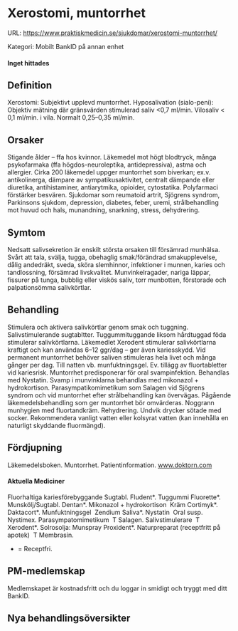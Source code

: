 # Xerostomi, muntorrhet

URL: https://www.praktiskmedicin.se/sjukdomar/xerostomi-muntorrhet/



Kategori: Mobilt BankID på annan enhet

#### Inget hittades

## Definition

Xerostomi: Subjektivt upplevd muntorrhet. Hyposalivation (sialo-peni): Objektiv mätning där gränsvärden stimulerad saliv <0,7 ml/min. Vilosaliv < 0,1 ml/min. i vila. Normalt 0,25–0,35 ml/min.

## Orsaker

Stigande ålder – ffa hos kvinnor. Läkemedel mot högt blodtryck, många psykofarmaka (ffa högdos-neuroleptika, antidepressiva), astma och allergier. Cirka 200 läkemedel uppger muntorrhet som biverkan; ex.v. antikolinerga, dämpare av sympatikusaktivitet, centralt dämpande eller diuretika, antihistaminer, antiarytmika, opioider, cytostatika. Polyfarmaci förstärker besvären. Sjukdomar som reumatoid artrit, Sjögrens syndrom, Parkinsons sjukdom, depression, diabetes, feber, uremi, strålbehandling mot huvud och hals, munandning, snarkning, stress, dehydrering.

## Symtom

Nedsatt salivsekretion är enskilt största orsaken till försämrad munhälsa. Svårt att tala, svälja, tugga, obehaglig smak/förändrad smakupplevelse, dålig andedräkt, sveda, sköra slemhinnor, infektioner i munnen, karies och tandlossning, försämrad livskvalitet. Munvinkelragader, nariga läppar, fissurer på tunga, bubblig eller viskös saliv, torr munbotten, förstorade och palpationsömma salivkörtlar.

## Behandling

Stimulera och aktivera salivkörtlar genom smak och tuggning. Salivstimulerande sugtabltter. Tuggummituggande liksom hårdtuggad föda stimulerar salivkörtlarna.
Läkemedlet Xerodent stimulerar salivkörtlarna kraftigt och kan användas 6–12 ggr/dag – ger även kariesskydd.
Vid permanent muntorrhet behöver saliven stimuleras hela livet och många gånger per dag. Till natten vb. munfuktningsgel. Ev. tillägg av fluortabletter vid kariesrisk.
Muntorrhet predisponerar för oral svampinfektion. Behandlas med Nystatin. Svamp i munvinklarna behandlas med mikonazol + hydrokortison. Parasympatikomimetikum som Salagen vid Sjögrens syndrom och vid muntorrhet efter strålbehandling kan övervägas.
Pågående läkemedelsbehandling som ger muntorrhet bör omvärderas. Noggrann munhygien med fluortandkräm. Rehydrering. Undvik drycker sötade med socker. Rekommendera vanligt vatten eller kolsyrat vatten (kan innehålla en naturligt skyddande fluormängd).

## Fördjupning

Läkemedelsboken. Muntorrhet.
Patientinformation. www.doktorn.com

#### Aktuella Mediciner

Fluorhaltiga kariesförebyggande
Sugtabl. Fludent*. Tuggummi Fluorette*. Munskölj/Sugtabl. Dentan*.
Mikonazol + hydrokortison 
Kräm Cortimyk*. Daktacort*.
Munfuktningsgel 
Zendium Saliva*.
Nystatin 
Oral susp. Nystimex.
Parasympatomimetikum 
T Salagen.
Salivstimulerare 
T Xerodent*. Solrosolja: Munspray Proxident*.
Naturpreparat (receptfritt på apotek) 
T Membrasin.
* = Receptfri.

## PM-medlemskap

Medlemskapet är kostnadsfritt och du loggar in smidigt och tryggt med ditt BankID.

## Nya behandlingsöversikter

